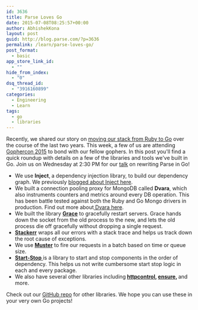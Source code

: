 ```yaml
---
id: 3636
title: Parse Loves Go
date: 2015-07-08T08:25:57+00:00
author: AbhishekKona
layout: post
guid: http://blog.parse.com/?p=3636
permalink: /learn/parse-loves-go/
post_format:
  - basic
app_store_link_id:
  - ""
hide_from_index:
  - "0"
dsq_thread_id:
  - "3916160899"
categories:
  - Engineering
  - Learn
tags:
  - go
  - libraries
---
```

Recently, we shared our story on [moving our stack from Ruby to Go](http://blog.parse.com/learn/how-we-moved-our-api-from-ruby-to-go-and-saved-our-sanity/) over the course of the last two years. This week, a few of us are attending [Gophercon 2015](http://www.gophercon.com/) to bond with our fellow gophers. In this post you'll find a quick roundup with details on a few of the libraries and tools we've built in Go. Join us on Wednesday at 2:30 PM for our [talk](http://www.gophercon.com/talks/rebuilding-parse/) on rewriting Parse in Go!

<ul class="standard-list">
  <li>
    We use <b>Inject</b>,<b> </b>a dependency injection library, to build our dependency graph. We previously <a href="http://blog.parse.com/learn/engineering/dependency-injection-with-go/">blogged about Inject here</a>.
  </li>
  <li>
    We built a connection pooling proxy for MongoDB called <b>Dvara</b>, which also instruments counters and metrics around every DB operation. This has been battle tested against both the Ruby and Go Mongo drivers in production. Find out more about<a href="http://blog.parse.com/learn/engineering/dvara/"> Dvara here</a>.
  </li>
  <li>
    We built the library <a href="https://github.com/facebookgo/grace"><b>Grace</b></a> to gracefully restart servers. Grace hands down the socket from the old process to the new, and lets the old process die off gracefully without dropping a single request.
  </li>
  <li>
    <a href="http://github.com/facebookgo/stackerr"><b>Stackerr</b></a> wraps all our errors with a stack trace and helps us track down the root cause of exceptions.
  </li>
  <li>
    We use <a href="http://github.com/facebookgo/muster"><b>Muster</b></a> to fire our requests in a batch based on time or queue size.
  </li>
  <li>
    <a href="http://github.com/facebookgo/startstop"><b>Start-Stop</b> </a>is a library to start and stop components in the order of dependency. This helps us not write cumbersome start stop logic in each and every package.
  </li>
  <li>
    We also have several other libraries including<b> <a href="http://github.com/facebookgo/httpcontrol">httpcontrol</a>, <a href="http://github.com/facebookgo/ensure">ensure</a>, </b>and more.
  </li>
</ul>

Check out our [GitHub repo](http://github.com/facebookgo/) for other libraries. We hope you can use these in your very own Go projects!